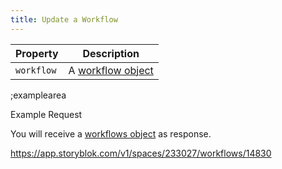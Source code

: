 ```yaml
---
title: Update a Workflow 
---
```


| Property | Description |
|---|---|
| `workflow` | A [workflow object](#core-resources/workflows/object) |

;examplearea

Example Request

<RequestExample url="https://mapi.storyblok.com/v1/spaces/606/workflows/656" httpMethod="PUT" :requestObject='{"workflow":{"description":"space is updated","name":"page"}}'></RequestExample>

You will receive a [workflows object](#core-resources/workflows/object) as response.

https://app.storyblok.com/v1/spaces/233027/workflows/14830